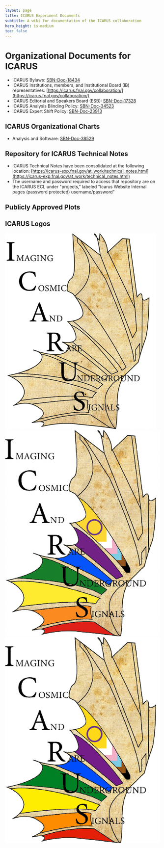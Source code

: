 ```yaml
---
layout: page
title: ICARUS Experiment Documents
subtitle: A wiki for documentation of the ICARUS collaboration
hero_height: is-medium
toc: false
---
```


# Organizational Documents for ICARUS
* ICARUS Bylaws: [SBN-Doc-18434](https://sbn-docdb.fnal.gov/cgi-bin/sso/ShowDocument?docid=18434)
* ICARUS Institutions, members, and Institutional Board (IB) representatives: [https://icarus.fnal.gov/collaboration/](https://icarus.fnal.gov/collaboration/)
* ICARUS Editorial and Speakers Board (ESB): [SBN-Doc-17328](https://sbn-docdb.fnal.gov/cgi-bin/sso/ShowDocument?docid=17328)
* ICARUS Analysis Blinding Policy: [SBN-Doc-34523](https://sbn-docdb.fnal.gov/cgi-bin/sso/ShowDocument?docid=34523)
* ICARUS Expert Shift Policy: [SBN-Doc-23913](https://sbn-docdb.fnal.gov/cgi-bin/sso/ShowDocument?docid=23913)

## ICARUS Organizational Charts ##
* Analysis and Software: [SBN-Doc-38529](https://sbn-docdb.fnal.gov/cgi-bin/sso/ShowDocument?docid=38529)

## Repository for ICARUS Technical Notes
* ICARUS Technical Notes have been consolidated at the following location: [https://icarus-exp.fnal.gov/at_work/technical_notes.html](https://icarus-exp.fnal.gov/at_work/technical_notes.html)
* The username and password required to access that repository are on the ICARUS ECL under "projects," labeled "Icarus Website Internal pages (password protected) username/password"

## Publicly Approved Plots ##

## ICARUS Logos ##
![Unable to display image](ICARUS_new_logo.png "ICARUS new logo")
![Unable to display image](icarus_pride_logo.png "ICARUS pride logo")
![Unable to display image](icarus_pride_logo_transparent.png "ICARUS pride logo transparent")
